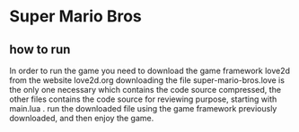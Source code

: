 # Super Mario Bros
 
## how to run
In order to run the game you need to download the game framework love2d from the website love2d.org
downloading the file super-mario-bros.love is the only one necessary which contains the code source compressed, the other files contains the code source for reviewing purpose, starting with main.lua .
run the downloaded file using the game framework previously downloaded, and then enjoy the game.
